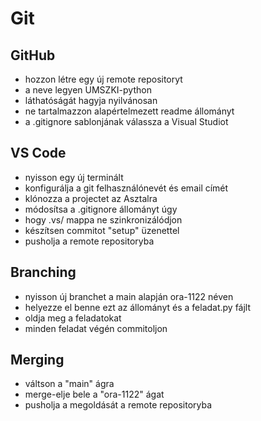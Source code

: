 # Git

## GitHub
- hozzon létre egy új remote repositoryt
- a neve legyen UMSZKI-python
- láthatóságát hagyja nyilvánosan
- ne tartalmazzon alapértelmezett readme állományt
- a .gitignore sablonjának válassza a Visual Studiot

## VS Code
- nyisson egy új terminált
- konfigurálja a git felhasználónevét és email címét
- klónozza a projectet az Asztalra
- módosítsa a .gitignore állományt úgy
- hogy .vs/ mappa ne szinkronizálódjon
- készítsen commitot "setup" üzenettel
- pusholja a remote repositoryba

## Branching
- nyisson új branchet a main alapján ora-1122 néven
- helyezze el benne ezt az állományt és a feladat.py fájlt
- oldja meg a feladatokat
- minden feladat végén commitoljon

## Merging
- váltson a "main" ágra
- merge-elje bele a "ora-1122" ágat
- pusholja a megoldását a remote repositoryba